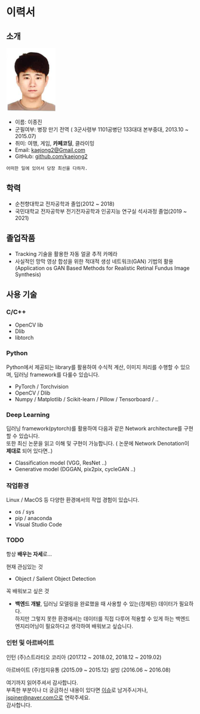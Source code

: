 # 이력서


## 소개
![프로필이미지](https://github.com/kaejong2/-resume/blob/master/resume-image.png)
- 이름: 이종진
- 군필여부: 병장 만기 전역 ( 3군사령부 1101공병단 133대대 본부중대, 2013.10 ~ 2015.07)
- 취미: 여행, 게임, **카페코딩**, 클라이밍
- Email: kaejong2@Gmail.com
- GitHub: [github.com/kaejong2](https://github.com/kaejong2)

```
어떠한 일에 있어서 당장 최선을 다하자.
```



## 학력
- 순천향대학교 전자공학과 졸업(2012 ~ 2018)
- 국민대학교 전자공학부 전기전자공학과 인공지능 연구실 석사과정 졸업(2019 ~ 2021)

## 졸업작품
- Tracking 기술을 활용한 자동 얼굴 추적 카메라
- 사실적인 망막 영상 합성을 위한 적대적 생성 네트워크(GAN) 기법의 활용
  (Application os GAN Based Methods for Realistic Retinal Fundus Image Synthesis)

## 사용 기술
### C/C++
- OpenCV lib
- Dlib
- libtorch

### Python
Python에서 제공되는 library를 활용하여 수식적 계산, 이미지 처리를 수행할 수 있으며, 딥러닝 framework를 다룰수 있습니다.
- PyTorch / Torchvision
- OpenCV / Dlib
- Numpy / Matplotlib / Scikit-learn / Pillow / Tensorboard / ..

### Deep Learning
딥러닝 framework(pytorch)를 활용하여 다음과 같은 Network architecture를 구현할 수 있습니다. \
또한 최신 논문을 읽고 이해 및 구현이 가능합니다. ( 논문에 Network Denotation이 **제대로** 되어 있다면..)
- Classification model (VGG, ResNet ..)
- Generative model (DGGAN, pix2pix, cycleGAN ..)

### 작업환경
Linux / MacOS 등 다양한 환경에서의 작업 경험이 있습니다.
- os / sys
- pip / anaconda
- Visual Studio Code

### TODO
항상 **배우는 자세**로... <br/>

현재 관심있는 것
- Object / Salient Object Detection

꼭 배워보고 싶은 것
- **백엔드 개발**, 딥러닝 모델링을 완료했을 때 사용할 수 있는(정제된) 데이터가 필요하다. \
하지만 그렇지 못한 환경에서는 데이터를 직접 다루어 적용할 수 있게 하는 백엔드 엔지리어닝이 필요하다고 생각하여 배워보고 싶습니다.

### 인턴 및 아르바이트

인턴 
(주)스트라티오 코리아 (2017.12 ~ 2018.02, 2018.12 ~ 2019.02)

아르바이트
(주)엄지유통 (2015.09 ~ 2015.12)
설빙 (2016.06 ~ 2016.08)


여기까지 읽어주셔서 감사합니다. <br/>
부족한 부분이나 더 궁금하신 내용이 있다면 [이슈](https://github.com/JSpiner/RESUME/issues)로 남겨주시겨나, jspiner@naver.com으로 연락주세요.<br/>
감사합니다.
